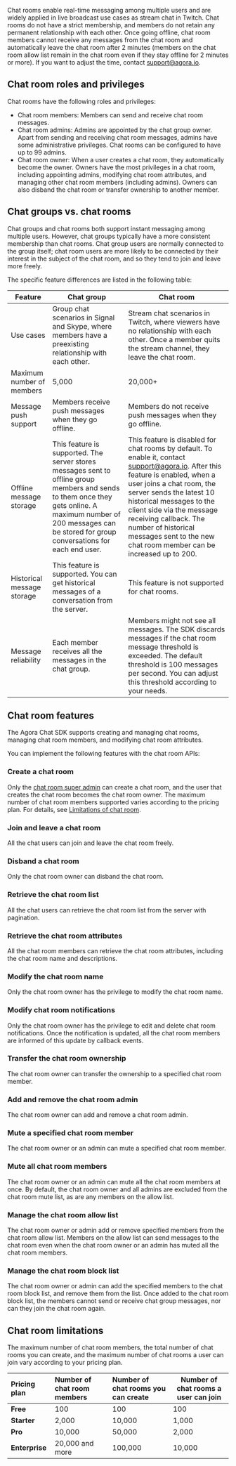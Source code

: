 Chat rooms enable real-time messaging among multiple users and are widely applied in live broadcast use cases as stream chat in Twitch. Chat rooms do not have a strict membership, and members do not retain any permanent relationship with each other. Once going offline, chat room members cannot receive any messages from the chat room and automatically leave the chat room after 2 minutes (members on the chat room allow list remain in the chat room even if they stay offline for 2 minutes or more). If you want to adjust the time, contact [support@agora.io](mailto:support@agora.io).

## Chat room roles and privileges

Chat rooms have the following roles and privileges:

- Chat room members: Members can send and receive chat room messages. 
- Chat room admins: Admins are appointed by the chat group owner. Apart from sending and receiving chat room messages, admins have some administrative privileges. Chat rooms can be configured to have up to 99 admins.
- Chat room owner: When a user creates a chat room, they automatically become the owner. Owners have the most privileges in a chat room, including appointing admins, modifying chat room attributes, and managing other chat room members (including admins). Owners can also disband the chat room or transfer ownership to another member.

## Chat groups vs. chat rooms

Chat groups and chat rooms both support instant messaging among multiple users. However, chat groups typically have a more consistent membership than chat rooms. Chat group users are normally connected to the group itself; chat room users are more likely to be connected by their interest in the subject of the chat room, and so they tend to join and leave more freely.

The specific feature differences are listed in the following table:

| Feature    | Chat group   | Chat room     |
| --- | --- | --- |
| Use cases  | Group chat scenarios in Signal and Skype, where members have a preexisting relationship with each other. | Stream chat scenarios in Twitch, where viewers have no relationship with each other. Once a member quits the stream channel, they leave the chat room.  |
| Maximum number of members | 5,000 | 20,000+  |
| Message push support | Members receive push messages when they go offline. | Members do not receive push messages when they go offline. |
| Offline message storage   | This feature is supported. The server stores messages sent to offline group members and sends to them once they gets online. A maximum number of 200 messages can be stored for group conversations for each end user. | This feature is disabled for chat rooms by default. To enable it, contact [support@agora.io](mailto:support@agora.io). After this feature is enabled, when a user joins a chat room, the server sends the latest 10 historical messages to the client side via the message receiving callback. The number of historical messages sent to the new chat room member can be increased up to 200. |
| Historical message storage  | This feature is supported. You can get historical messages of a conversation from the server.   | This feature is not supported for chat rooms. |
| Message reliability | Each member receives all the messages in the chat group. | Members might not see all messages. The SDK discards messages if the chat room message threshold is exceeded. The default threshold is 100 messages per second. You can adjust this threshold according to your needs.  |

## Chat room features

The Agora Chat SDK supports creating and managing chat rooms, managing chat room members, and modifying chat room attributes.

You can implement the following features with the chat room APIs:


### Create a chat room

Only the [chat room super admin](./agora_chat_restful_chatroom_superadmin) can create a chat room, and the user that creates the chat room becomes the chat room owner. The maximum number of chat room members supported varies according to the pricing plan. For details, see [Limitations of chat room](#limitations).

### Join and leave a chat room

All the chat users can join and leave the chat room freely.

### Disband a chat room

Only the chat room owner can disband the chat room. 

### Retrieve the chat room list

All the chat users can retrieve the chat room list from the server with pagination.

### Retrieve the chat room attributes

All the chat room members can retrieve the chat room attributes, including the chat room name and descriptions.

### Modify the chat room name

Only the chat room owner has the privilege to modify the chat room name.

### Modify chat room notifications

Only the chat room owner has the privilege to edit and delete chat room notifications. Once the notification is updated, all the chat room members are informed of this update by callback events.

### Transfer the chat room ownership

The chat room owner can transfer the ownership to a specified chat room member.

### Add and remove the chat room admin

The chat room owner can add and remove a chat room admin.

### Mute a specified chat room member

The chat room owner or an admin can mute a specified chat room member.

### Mute all chat room members

The chat room owner or an admin can mute all the chat room members at once. By default, the chat room owner and all admins are excluded from the chat room mute list, as are any members on the allow list.

### Manage the chat room allow list

The chat room owner or admin add or remove specified members from the chat room allow list. Members on the allow list can send messages to the chat room even when the chat room owner or an admin has muted all the chat room members.

### Manage the chat room block list

The chat room owner or admin can add the specified members to the chat room block list, and remove them from the list. Once added to the chat room block list, the members cannot send or receive chat group messages, nor can they join the chat room again.


<a name="limitations"></a>

## Chat room limitations

The maximum number of chat room members, the total number of chat rooms you can create, and the maximum number of chat rooms a user can join vary according to your pricing plan.

| Pricing plan   | Number of chat room members   | Number of chat rooms you can create | Number of chat rooms a user can join |
| :--------- | :------------- | :----------- | ------------------ |
| **Free**       | 100            | 100          | 100                |
| **Starter**    | 2,000          | 10,000       | 1,000              |
| **Pro**        | 10,000         | 50,000       | 2,000              |
| **Enterprise** | 20,000 and more| 100,000      | 10,000             |